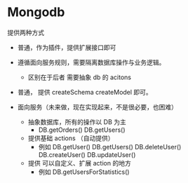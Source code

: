 # Mongodb

提供两种方式

- 普通，作为插件，提供扩展接口即可
- 遵循面向服务规则，需要隔离数据库操作与业务逻辑。
  - 区别在于后者 需要抽象 db 的 acitons

- 普通，
  提供 createSchema createModel 即可。
- 面向服务（未来做，现在实现起来，不是很必要，也困难）
  - 抽象数据库，所有的操作以 DB 为主
    - DB.getOrders() DB.getUsers()
  - 提供基础 actions （自动提供）
    - 例如 DB.getUser() DB.getUsers() DB.deleteUser() DB.createUser() DB.updateUser()
  - 提供 可以自定义、扩展 action 的地方
    - 例如 DB.getUsersForStatistics()
